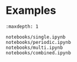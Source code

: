 # Examples


```{toctree}
:maxdepth: 1

notebooks/single.ipynb
notebooks/periodic.ipynb
notebooks/multi.ipynb
notebooks/combined.ipynb
```